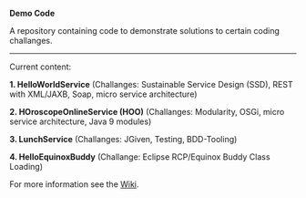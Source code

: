 **Demo Code**

A repository containing code to demonstrate solutions to certain coding challanges.

* * *

Current content:


**1. HelloWorldService** (Challanges: Sustainable Service Design (SSD), REST with XML/JAXB, Soap, micro service architecture)

**2. HOroscopeOnlineService (HOO)** (Challanges: Modularity, OSGi, micro service architecture, Java 9 modules)

**3. LunchService** (Challanges: JGiven, Testing, BDD-Tooling)

**4. HelloEquinoxBuddy** (Challange: Eclipse RCP/Equinox Buddy Class Loading)


For more information see the [Wiki](https://github.com/iks-github/DemoCode/wiki).